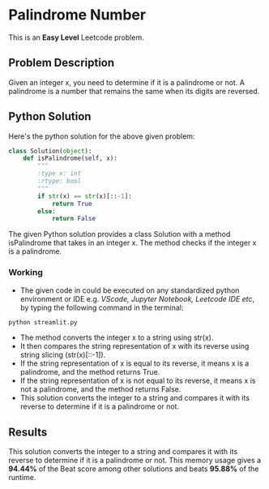 # Palindrome Number
This is an **Easy Level** Leetcode problem.
## Problem Description
Given an integer x, you need to determine if it is a palindrome or not. A palindrome is a number that remains the same when its digits are reversed.

## Python Solution
Here's the python solution for the above given problem:
```py
class Solution(object):
    def isPalindrome(self, x):
        """
        :type x: int
        :rtype: bool
        """
        if str(x) == str(x)[::-1]:
            return True
        else:
            return False
```
The given Python solution provides a class Solution with a method isPalindrome that takes in an integer x. The method checks if the integer x is a palindrome.
### Working
- The given code in could be executed on any standardized python environment or IDE e.g. *VScode, Jupyter Notebook, Leetcode IDE etc*, by typing the following command in the terminal:
```py
python streamlit.py
```
- The method converts the integer x to a string using str(x).
- It then compares the string representation of x with its reverse using string slicing (str(x)[::-1]).
- If the string representation of x is equal to its reverse, it means x is a palindrome, and the method returns True.
- If the string representation of x is not equal to its reverse, it means x is not a palindrome, and the method returns False.
- This solution converts the integer to a string and compares it with its reverse to determine if it is a palindrome or not.
  
## Results
This solution converts the integer to a string and compares it with its reverse to determine if it is a palindrome or not. This memory usage gives a **94.44%** of the Beat score among other solutions and beats **95.88%** of the runtime.